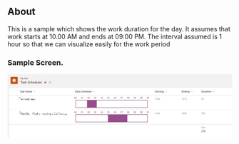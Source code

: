 ## About
This is a sample which shows the work duration for the day. It assumes that work starts at 10.00 AM and ends at 09:00 PM. The interval assumed is 1 hour so that we can visualize easily for the work period

### Sample Screen.
![screenshot of the sample](./Screen.jpg)